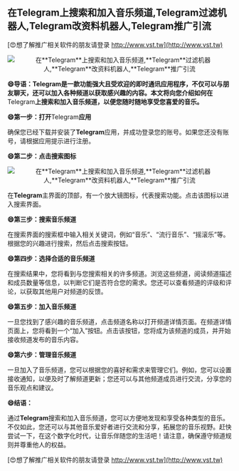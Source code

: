 ## **在**Telegram**上搜索和加入音乐频道,**Telegram**过滤机器人,**Telegram**改资料机器人,**Telegram**推广引流**

[😍想了解推广相关软件的朋友请登录 http://www.vst.tw](http://www.vst.tw)

 <center><img src="https://vst.tw/MP4/tuiguang/png/2.png" alt="在**Telegram**上搜索和加入音乐频道,**Telegram**过滤机器人,**Telegram**改资料机器人,**Telegram**推广引流"></center>

**😄导语：**Telegram**是一款功能强大且受欢迎的即时通讯应用程序，不仅可以与朋友聊天，还可以加入各种频道以获取感兴趣的内容。本文将向您介绍如何在**Telegram**上搜索和加入音乐频道，以便您随时随地享受您喜爱的音乐。**

**😄第一步：打开**Telegram**应用**

确保您已经下载并安装了**Telegram**应用，并成功登录您的账号。如果您还没有账号，请根据应用提示进行注册。

**😄第二步：点击搜索图标**

 <center><img src="https://vst.tw/MP4/tuiguang/png/5.png" alt="在**Telegram**上搜索和加入音乐频道,**Telegram**过滤机器人,**Telegram**改资料机器人,**Telegram**推广引流"></center>

在**Telegram**主界面的顶部，有一个放大镜图标，代表搜索功能。点击该图标以进入搜索界面。

**😄第三步：搜索音乐频道**

在搜索界面的搜索框中输入相关关键词，例如“音乐”、“流行音乐”、“摇滚乐”等。根据您的兴趣进行搜索，然后点击搜索按钮。

**😄第四步：选择合适的音乐频道**

在搜索结果中，您将看到与您搜索相关的许多频道。浏览这些频道，阅读频道描述和成员数量等信息，以判断它们是否符合您的需求。您还可以查看频道的评级和评论，以获取其他用户对频道的反馈。

**😄第五步：加入音乐频道**

一旦您找到了感兴趣的音乐频道，点击频道名称以打开频道详情页面。在频道详情页面上，您将看到一个“加入”按钮。点击该按钮，您将成为该频道的成员，并开始接收频道发布的音乐内容。

**😄第六步：管理音乐频道**

一旦加入了音乐频道，您可以根据您的喜好和需求来管理它们。例如，您可以设置接收通知，以便及时了解频道更新；您还可以与其他频道成员进行交流，分享您的音乐观点和建议。

**😄结语：**

通过**Telegram**搜索和加入音乐频道，您可以方便地发现和享受各种类型的音乐。不仅如此，您还可以与其他音乐爱好者进行交流和分享，拓展您的音乐视野。赶快尝试一下，在这个数字化时代，让音乐伴随您的生活吧！请注意，确保遵守频道规则并尊重他人的权益。

[😍想了解推广相关软件的朋友请登录 http://www.vst.tw](http://www.vst.tw)



